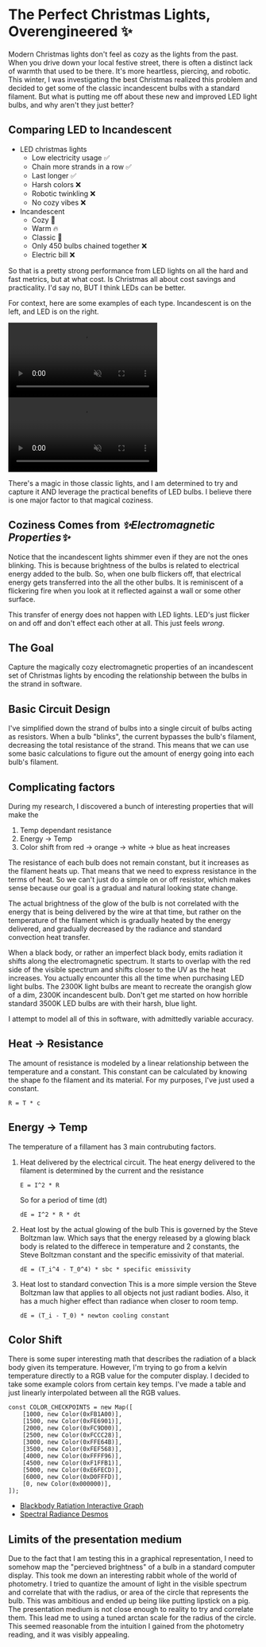 # The Perfect Christmas Lights, Overengineered ✨

Modern Christmas lights don't feel as cozy as the lights from the past. When you drive down your local festive street, there is often a distinct lack of warmth that used to be there. It's more heartless, piercing, and robotic. This winter, I was investigating the best Christmas realized this problem and decided to get some of the classic incandescent bulbs with a standard filament. But what is putting me off about these new and improved LED light bulbs, and why aren't they just better?

## Comparing LED to Incandescent
* LED christmas lights
    * Low electricity usage ✅
    * Chain more strands in a row ✅
    * Last longer ✅
    * Harsh colors ❌
    * Robotic twinkling ❌
    * No cozy vibes ❌
* Incandescent
    * Cozy 🎄
    * Warm 🔥
    * Classic 🎅
    * Only 450 bulbs chained together ❌
    * Electric bill ❌

So that is a pretty strong performance from LED lights on all the hard and fast metrics, but at what cost. Is Christmas all about cost savings and practicality. I'd say no, BUT I think LEDs can be better.

For context, here are some examples of each type. Incandescent is on the left, and LED is on the right.
<div id="videos">
    <video id="twinkle-video" autoplay loop muted playsinline>
        <source src="videos/med/incan.mp4" type="video/mp4">
        Your browser does not support the video tag.
    </video>
    <video id="twinkle-video" autoplay loop muted playsinline>
        <source src="videos/med/led.mp4" type="video/mp4">
        Your browser does not support the video tag.
    </video>
</div>

There's a magic in those classic lights, and I am determined to try and capture it AND leverage the practical benefits of LED bulbs. I believe there is one major factor to that magical coziness.


## Coziness Comes from _✨Electromagnetic Properties✨_
Notice that the incandescent lights shimmer even if they are not the ones blinking. This is because brightness of the bulbs is related to electrical energy added to the bulb. So, when one bulb flickers off, that electrical energy gets transferred into the all the other bulbs. It is reminiscent of a flickering fire when you look at it reflected against a wall or some other surface.

This transfer of energy does not happen with LED lights. LED's just flicker on and off and don't effect each other at all. This just feels _wrong_.

## The Goal
Capture the magically cozy electromagnetic properties of an incandescent set of Christmas lights by encoding the relationship between the bulbs in the strand in software.

## Basic Circuit Design
I've simplified down the strand of bulbs into a single circuit of bulbs acting as resistors. When a bulb "blinks", the current bypasses the bulb's filament, decreasing the total resistance of the strand. This means that we can use some basic calculations to figure out the amount of energy going into each bulb's filament.

## Complicating factors
During my research, I discovered a bunch of interesting properties that will make the 
1. Temp dependant resistance
2. Energy -> Temp
3. Color shift from red -> orange -> white -> blue as heat increases

The resistance of each bulb does not remain constant, but it increases as the filament heats up. That means that we need to express resistance in the terms of heat. So we can't just do a simple on or off resistor, which makes sense because our goal is a gradual and natural looking state change.

The actual brightness of the glow of the bulb is not correlated with the energy that is being delivered by the wire at that time, but rather on the temperature of the filament which is gradually heated by the energy delivered, and gradually decreased by the radiance and standard convection heat transfer.

When a black body, or rather an imperfect black body, emits radiation it shifts along the electromagnetic spectrum. It starts to overlap with the red side of the visible spectrum and shifts closer to the UV as the heat increases. You actually encounter this all the time when purchasing LED light bulbs. The 2300K light bulbs are meant to recreate the orangish glow of a dim, 2300K incandescent bulb. Don't get me started on how horrible standard 3500K LED bulbs are with their harsh, blue light.

I attempt to model all of this in software, with admittedly variable accuracy.

## Heat -> Resistance
The amount of resistance is modeled by a linear relationship between the temperature and a constant. This constant can be calculated by knowing the shape fo the filament and its material. For my purposes, I've just used a constant.    
```
R = T * c
```

## Energy -> Temp
The temperature of a fillament has 3 main contrubuting factors.
1. Heat delivered by the electrical circuit.
    The heat energy delivered to the filament is determined by the current and the resistance
    ```
    E = I^2 * R
    ```
    So for a period of time (dt)
    ```
    dE = I^2 * R * dt
    ```
2. Heat lost by the actual glowing of the bulb
    This is governed by the Steve Boltzman law. Which says that the energy released by a glowing black body is related to the differece in temperature and 2 constants, the Steve Boltzman constant and the specific emissivity of that material.
    ```
    dE = (T_i^4 - T_0^4) * sbc * specific emissivity
    ```
3. Heat lost to standard convection
    This is a more simple version the Steve Boltzman law that applies to all objects not just radiant bodies. Also, it has a much higher effect than radiance when closer to room temp.
    ```
    dE = (T_i - T_0) * newton cooling constant
    ```

## Color Shift
There is some super interesting math that describes the radiation of a black body given its temperature. However, I'm trying to go from a kelvin temperature directly to a RGB value for the computer display. I decided to take some example colors from certain key temps. I've made a table and just linearly interpolated between all the RGB values.
```
const COLOR_CHECKPOINTS = new Map([
    [1000, new Color(0xFB1A00)],
    [1500, new Color(0xFE6901)],
    [2000, new Color(0xFC9D00)],
    [2500, new Color(0xFCCC28)],
    [3000, new Color(0xFFE64B)],
    [3500, new Color(0xFEF568)],
    [4000, new Color(0xFFFF96)],
    [4500, new Color(0xF1FFB1)],
    [5000, new Color(0xE6FECD)],
    [6000, new Color(0xD0FFFD)],
    [0, new Color(0x000000)],
]);
```
* [Blackbody Ratiation Interactive Graph](https://space-charts.vercel.app/?temp=3130)
* [Spectral Radiance Desmos](https://www.desmos.com/calculator/xhyts4ee35)


## Limits of the presentation medium
Due to the fact that I am testing this in a graphical representation, I need to somehow map the "percieved brightness" of a bulb in a standard computer display. This took me down an interesting rabbit whole of the world of photometry. I tried to quantize the amount of light in the visible spectrum and correlate that with the radius, or area of the circle that represents the bulb. This was ambitious and ended up being like putting lipstick on a pig. The presentation medium is not close enough to reality to try and correlate them. This lead me to using a tuned arctan scale for the radius of the circle. This seemed reasonable from the intuition I gained from the photometry reading, and it was visibly appealing.
